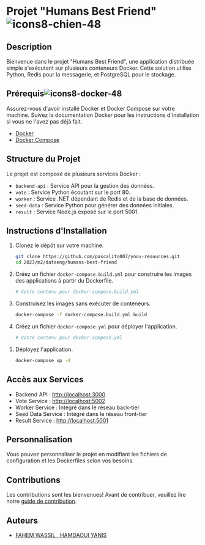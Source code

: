 # Projet "Humans Best Friend" ![icons8-chien-48](https://github.com/Ynshmd/Docker-Human-_Best_Friend/assets/118398845/8439c07b-6397-4693-b762-bd3f80a5054b)


## Description

Bienvenue dans le projet "Humans Best Friend", une application distribuée simple s'exécutant sur plusieurs conteneurs Docker. Cette solution utilise Python,   Redis pour la messagerie, et PostgreSQL pour le stockage.

## Prérequis![icons8-docker-48](https://github.com/Ynshmd/Docker-Human-_Best_Friend/assets/118398845/89e4cbb0-651f-4a49-9c7d-d2afe568488c)


Assurez-vous d'avoir installé Docker et Docker Compose sur votre machine. Suivez la documentation Docker pour les instructions d'installation si vous ne l'avez pas déjà fait.

- [Docker](https://docs.docker.com/get-docker/)
- [Docker Compose](https://docs.docker.com/compose/install/)

## Structure du Projet

Le projet est composé de plusieurs services Docker :

- `backend-api` : Service API pour la gestion des données.
- `vote` : Service Python écoutant sur le port 80.
- `worker` : Service .NET dépendant de Redis et de la base de données.
- `seed-data` : Service Python pour générer des données initiales.
- `result` : Service Node.js exposé sur le port 5001.

## Instructions d'Installation

1. Clonez le dépôt sur votre machine.

    ```bash
    git clone https://github.com/pascalito007/ynov-resources.git
    cd 2023/m2/dataeng/humans-best-friend
    ```

2. Créez un fichier `docker-compose.build.yml` pour construire les images des applications à partir du Dockerfile.

    ```yaml
    # Votre contenu pour docker-compose.build.yml
    ```

3. Construisez les images sans exécuter de conteneurs.

    ```bash
    docker-compose -f docker-compose.build.yml build
    ```

4. Créez un fichier `docker-compose.yml` pour déployer l'application.

    ```yaml
    # Votre contenu pour docker-compose.yml
    ```

5. Déployez l'application.

    ```bash
    docker-compose up -d
    ```

## Accès aux Services

- Backend API : [http://localhost:3000](http://localhost:3000)
- Vote Service : [http://localhost:5002](http://localhost:5002)
- Worker Service : Intégré dans le réseau back-tier
- Seed Data Service : Intégré dans le réseau front-tier
- Result Service : [http://localhost:5001](http://localhost:5001)

## Personnalisation

Vous pouvez personnaliser le projet en modifiant les fichiers de configuration et les Dockerfiles selon vos besoins.

## Contributions

Les contributions sont les bienvenues! Avant de contribuer, veuillez lire notre [guide de contribution](CONTRIBUTING.md).

## Auteurs

- [FAHEM WASSIL , HAMDAOUI YANIS](https://github.com/votre-utilisateur)


